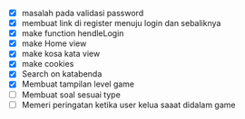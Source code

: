 - [x] masalah pada validasi password
- [x] membuat link di register menuju login dan sebaliknya
- [x] make function hendleLogin
- [x] make Home view
- [x] make kosa kata view
- [x] make cookies
- [x] Search on katabenda
- [x] Membuat tampilan level game
- [ ] Membuat soal sesuai type
- [ ] Memeri peringatan ketika user kelua saaat didalam game
